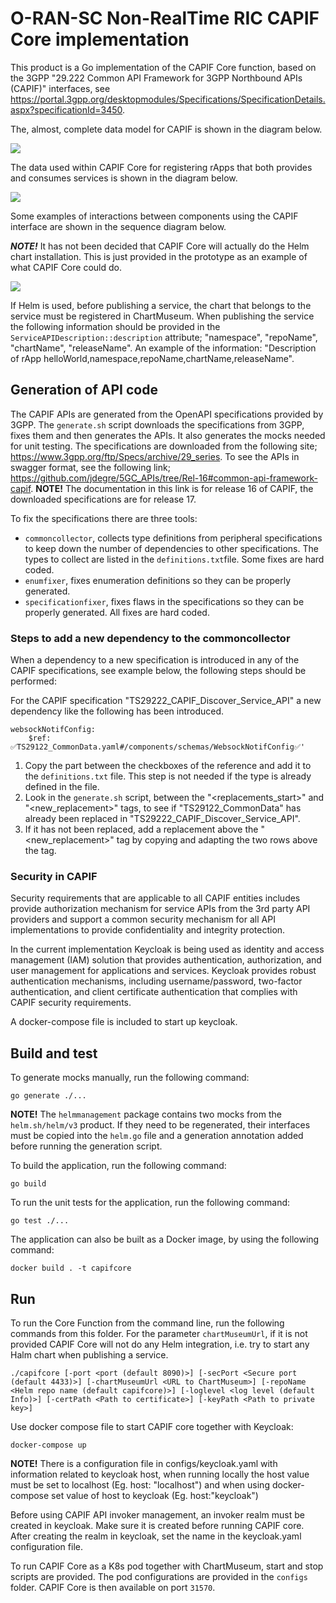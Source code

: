 <!--
 -
   ========================LICENSE_START=================================
   O-RAN-SC
   %%
   Copyright (C) 2022: Nordix Foundation
   %%
   Licensed under the Apache License, Version 2.0 (the "License");
   you may not use this file except in compliance with the License.
   You may obtain a copy of the License at

        http://www.apache.org/licenses/LICENSE-2.0

   Unless required by applicable law or agreed to in writing, software
   distributed under the License is distributed on an "AS IS" BASIS,
   WITHOUT WARRANTIES OR CONDITIONS OF ANY KIND, either express or implied.
   See the License for the specific language governing permissions and
   limitations under the License.
   ========================LICENSE_END===================================

-->

# O-RAN-SC Non-RealTime RIC CAPIF Core implementation

This product is a Go implementation of the CAPIF Core function, based on the 3GPP "29.222 Common API Framework for 3GPP Northbound APIs (CAPIF)" interfaces, see https://portal.3gpp.org/desktopmodules/Specifications/SpecificationDetails.aspx?specificationId=3450.

The, almost, complete data model for CAPIF is shown in the diagram below.

<img src="docs/diagrams/Information model for CAPIF.svg">

The data used within CAPIF Core for registering rApps that both provides and consumes services is shown in the diagram below.

<img src="docs/diagrams/Information in rApp registration.svg">

Some examples of interactions between components using the CAPIF interface are shown in the sequence diagram below.

***NOTE!*** It has not been decided that CAPIF Core will actually do the Helm chart installation. This is just provided in the prototype as an example of what CAPIF Core could do.

<img src="docs/diagrams/Register Provider.svg">

If Helm is used, before publishing a service, the chart that belongs to the service must be registered in ChartMuseum. When publishing the service the following information should be provided in the `ServiceAPIDescription::description` attribute; "namespace", "repoName", "chartName", "releaseName". An example of the information: "Description of rApp helloWorld,namespace,repoName,chartName,releaseName".

## Generation of API code

The CAPIF APIs are generated from the OpenAPI specifications provided by 3GPP. The `generate.sh` script downloads the
specifications from 3GPP, fixes them and then generates the APIs. It also generates the mocks needed for unit testing.
The specifications are downloaded from the following site; https://www.3gpp.org/ftp/Specs/archive/29_series. To see
the APIs in swagger format, see the following link; https://github.com/jdegre/5GC_APIs/tree/Rel-16#common-api-framework-capif.
**NOTE!** The documentation in this link is for release 16 of CAPIF, the downloaded specifications are for release 17.

To fix the specifications there are three tools:
- `commoncollector`, collects type definitions from peripheral specifications to keep down the number of dependencies to
  other specifications. The types to collect are listed in the `definitions.txt`file. Some fixes are hard coded.
- `enumfixer`, fixes enumeration definitions so they can be properly generated.
- `specificationfixer`, fixes flaws in the specifications so they can be properly generated. All fixes are hard coded.

### Steps to add a new dependency to the commoncollector

When a dependency to a new specification is introduced in any of the CAPIF specifications, see example below, the following steps should be performed:

For the CAPIF specification "TS29222_CAPIF_Discover_Service_API" a new dependency like the following has been introduced.

    websockNotifConfig:
        $ref: ✅TS29122_CommonData.yaml#/components/schemas/WebsockNotifConfig✅'

1. Copy the part between the checkboxes of the reference and add it to the `definitions.txt` file. This step is not needed if the type is already defined in the file.
2. Look in the `generate.sh` script, between the "<replacements_start>" and "<new_replacement>" tags, to see if "TS29122_CommonData"
   has already been replaced in "TS29222_CAPIF_Discover_Service_API".
3. If it has not been replaced, add a replacement above the "<new_replacement>" tag by copying and adapting the two rows above the tag.

### Security in CAPIF

Security requirements that are applicable to all CAPIF entities includes provide authorization mechanism for service APIs from the 3rd party API providers and support a common security mechanism for all API implementations to provide confidentiality and integrity protection.

In the current implementation Keycloak is being used as identity and access management (IAM) solution that provides authentication, authorization, and user management for applications and services. Keycloak provides robust authentication mechanisms, including username/password, two-factor authentication, and client certificate authentication that complies with CAPIF security requirements.

A docker-compose file is included to start up keycloak.

## Build and test

To generate mocks manually, run the following command:

    go generate ./...

**NOTE!** The `helmmanagement` package contains two mocks from the `helm.sh/helm/v3` product. If they need to be
regenerated, their interfaces must be copied into the `helm.go` file and a generation annotation added before running
the generation script.

To build the application, run the following command:

    go build

To run the unit tests for the application, run the following command:

    go test ./...

The application can also be built as a Docker image, by using the following command:

    docker build . -t capifcore

## Run

To run the Core Function from the command line, run the following commands from this folder. For the parameter `chartMuseumUrl`, if it is not provided CAPIF Core will not do any Helm integration, i.e. try to start any Halm chart when publishing a service.

    ./capifcore [-port <port (default 8090)>] [-secPort <Secure port (default 4433)>] [-chartMuseumUrl <URL to ChartMuseum>] [-repoName <Helm repo name (default capifcore)>] [-loglevel <log level (default Info)>] [-certPath <Path to certificate>] [-keyPath <Path to private key>]

Use docker compose file to start CAPIF core together with Keycloak:

    docker-compose up

**NOTE!** There is a configuration file in configs/keycloak.yaml with information related to keycloak host, when running locally the host value must be set to localhost (Eg. host: "localhost") and when using docker-compose set value of host to keycloak (Eg. host:"keycloak")

Before using CAPIF API invoker management, an invoker realm must be created in keycloak. Make sure it is created before running CAPIF core. After creating the realm in keycloak, set the name in the keycloak.yaml configuration file.

To run CAPIF Core as a K8s pod together with ChartMuseum, start and stop scripts are provided. The pod configurations are provided in the `configs` folder. CAPIF Core is then available on port `31570`.
